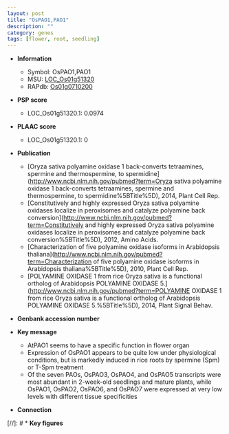 ```yaml
---
layout: post
title: "OsPAO1,PAO1"
description: ""
category: genes
tags: [flower, root, seedling]
---
```


* **Information**  
    + Symbol: OsPAO1,PAO1  
    + MSU: [LOC_Os01g51320](http://rice.plantbiology.msu.edu/cgi-bin/ORF_infopage.cgi?orf=LOC_Os01g51320)  
    + RAPdb: [Os01g0710200](http://rapdb.dna.affrc.go.jp/viewer/gbrowse_details/irgsp1?name=Os01g0710200)  

* **PSP score**  
    + LOC_Os01g51320.1: 0.0974 

* **PLAAC score**  
    + LOC_Os01g51320.1: 0 

* **Publication**  
    + [Oryza sativa polyamine oxidase 1 back-converts tetraamines, spermine and thermospermine, to spermidine](http://www.ncbi.nlm.nih.gov/pubmed?term=Oryza sativa polyamine oxidase 1 back-converts tetraamines, spermine and thermospermine, to spermidine%5BTitle%5D), 2014, Plant Cell Rep.
    + [Constitutively and highly expressed Oryza sativa polyamine oxidases localize in peroxisomes and catalyze polyamine back conversion](http://www.ncbi.nlm.nih.gov/pubmed?term=Constitutively and highly expressed Oryza sativa polyamine oxidases localize in peroxisomes and catalyze polyamine back conversion%5BTitle%5D), 2012, Amino Acids.
    + [Characterization of five polyamine oxidase isoforms in Arabidopsis thaliana](http://www.ncbi.nlm.nih.gov/pubmed?term=Characterization of five polyamine oxidase isoforms in Arabidopsis thaliana%5BTitle%5D), 2010, Plant Cell Rep.
    + [POLYAMINE OXIDASE 1 from rice Oryza sativa is a functional ortholog of Arabidopsis POLYAMINE OXIDASE 5.](http://www.ncbi.nlm.nih.gov/pubmed?term=POLYAMINE OXIDASE 1 from rice Oryza sativa is a functional ortholog of Arabidopsis POLYAMINE OXIDASE 5.%5BTitle%5D), 2014, Plant Signal Behav.

* **Genbank accession number**  

* **Key message**  
    + AtPAO1 seems to have a specific function in flower organ
    + Expression of OsPAO1 appears to be quite low under physiological conditions, but is markedly induced in rice roots by spermine (Spm) or T-Spm treatment
    + Of the seven PAOs, OsPAO3, OsPAO4, and OsPAO5 transcripts were most abundant in 2-week-old seedlings and mature plants, while OsPAO1, OsPAO2, OsPAO6, and OsPAO7 were expressed at very low levels with different tissue specificities

* **Connection**  

[//]: # * **Key figures**  


